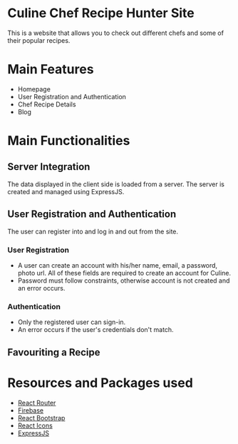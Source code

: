 # Culine Chef Recipe Hunter Site
This is a website that allows you to check out different chefs and some of their popular recipes.

# Main Features
- Homepage
- User Registration and Authentication
- Chef Recipe Details
- Blog



# Main Functionalities

## Server Integration
The data displayed in the client side is loaded from a server. The server is created and managed using ExpressJS. 

## User Registration and Authentication
The user can register into and log in and out from the site. 


### User Registration
- A user can create an account with his/her name, email, a password, photo url. All of these fields are required to create an account for Culine.
- Password must follow constraints, otherwise account is not created and an error occurs.

### Authentication
- Only the registered user can sign-in.
- An error occurs if the user's credentials don't match.


## Favouriting a Recipe

# Resources and Packages used
- [React Router](https://reactrouter.com/en)
- [Firebase]()
- [React Bootstrap](https://react-bootstrap.github.io/)
- [React Icons](https://react-icons.github.io/)
- [ExpressJS](https://expressjs.com/)

